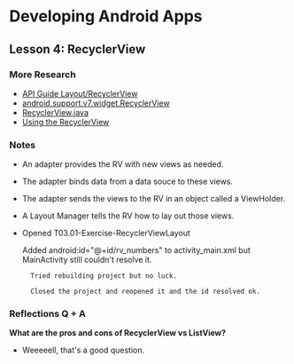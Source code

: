 # Developing Android Apps

## Lesson 4: RecyclerView

### More Research

* [API Guide Layout/RecyclerView](https://developer.android.com/guide/topics/ui/layout/recyclerview.html)
* [android.support.v7.widget.RecyclerView](https://developer.android.com/reference/android/support/v7/widget/RecyclerView.html)
* [RecyclerView.java](https://android.googlesource.com/platform/frameworks/support/+/refs/heads/master/v7/recyclerview/src/android/support/v7/widget/RecyclerView.java)
* [Using the RecyclerView](https://guides.codepath.com/android/using-the-recyclerview)

### Notes

* An adapter provides the RV with new views as needed.
* The adapter binds data from a data souce to these views.
* The adapter sends the views to the RV in an object called a ViewHolder.
* A Layout Manager tells the RV how to lay out those views.
* Opened T03.01-Exercise-RecyclerViewLayout

	Added android:id="@+id/rv_numbers" to activity_main.xml but MainActivity still couldn't resolve it.
	
		Tried rebuilding project but no luck.
		
		Closed the project and reopened it and the id resolved ok.


### Reflections Q + A

**What are the pros and cons of RecyclerView vs ListView?**

* Weeeeell, that's a good question.
